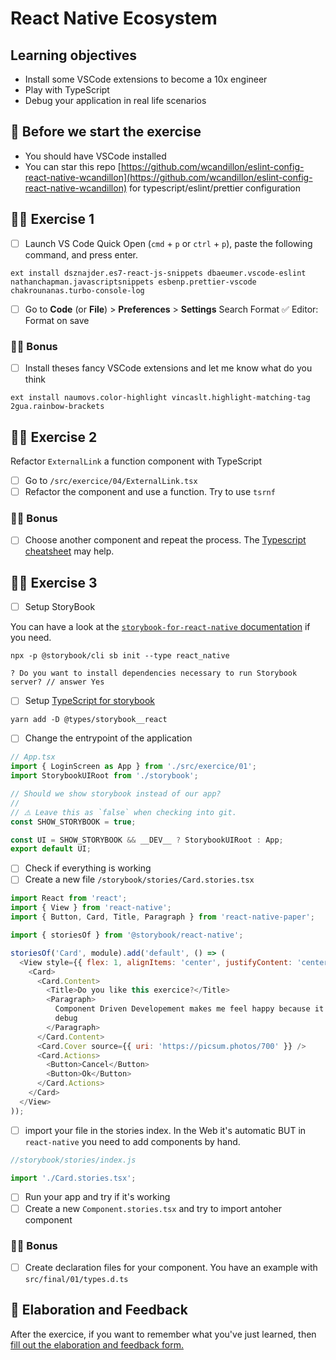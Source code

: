 # React Native Ecosystem

## Learning objectives

- Install some VSCode extensions to become a 10x engineer
- Play with TypeScript
- Debug your application in real life scenarios

## 🥑 Before we start the exercise

- You should have VSCode installed
- You can star this repo [https://github.com/wcandillon/eslint-config-react-native-wcandillon](https://github.com/wcandillon/eslint-config-react-native-wcandillon) for typescript/eslint/prettier configuration

## 🤸‍♀️ Exercise 1

- [ ] Launch VS Code Quick Open (`cmd` + `p` or `ctrl` + `p`), paste the following command, and press enter.

```console
ext install dsznajder.es7-react-js-snippets dbaeumer.vscode-eslint nathanchapman.javascriptsnippets esbenp.prettier-vscode chakrounanas.turbo-console-log
```

- [ ] Go to **Code** (or **File**) > **Preferences** > **Settings**
      Search Format
      ✅ Editor: Format on save

### 🏋️‍♀️ Bonus

- [ ] Install theses fancy VSCode extensions and let me know what do you think

```console
ext install naumovs.color-highlight vincaslt.highlight-matching-tag 2gua.rainbow-brackets
```

## 🤸‍♀️ Exercise 2

Refactor `ExternalLink` a function component with TypeScript

- [ ] Go to `/src/exercice/04/ExternalLink.tsx`
- [ ] Refactor the component and use a function. Try to use `tsrnf`

### 🏋️‍♀️ Bonus

- [ ] Choose another component and repeat the process. The [Typescript cheatsheet](https://github.com/typescript-cheatsheets/react) may help.

## 🤸‍♀️ Exercise 3

- [ ] Setup StoryBook

You can have a look at the [`storybook-for-react-native` documentation](https://github.com/storybookjs/react-native#storybook-for-react-native) if you need.

```console
npx -p @storybook/cli sb init --type react_native
```

```console
? Do you want to install dependencies necessary to run Storybook server? // answer Yes
```

- [ ] Setup [TypeScript for storybook](https://storybook.js.org/docs/react/configure/typescript#dependencies-you-may-need)

```console
yarn add -D @types/storybook__react
```

- [ ] Change the entrypoint of the application

```javascript
// App.tsx
import { LoginScreen as App } from './src/exercice/01';
import StorybookUIRoot from './storybook';

// Should we show storybook instead of our app?
//
// ⚠️ Leave this as `false` when checking into git.
const SHOW_STORYBOOK = true;

const UI = SHOW_STORYBOOK && __DEV__ ? StorybookUIRoot : App;
export default UI;
```

- [ ] Check if everything is working
- [ ] Create a new file `/storybook/stories/Card.stories.tsx`

```javascript
import React from 'react';
import { View } from 'react-native';
import { Button, Card, Title, Paragraph } from 'react-native-paper';

import { storiesOf } from '@storybook/react-native';

storiesOf('Card', module).add('default', () => (
  <View style={{ flex: 1, alignItems: 'center', justifyContent: 'center' }}>
    <Card>
      <Card.Content>
        <Title>Do you like this exercice?</Title>
        <Paragraph>
          Component Driven Developement makes me feel happy because it's easy to
          debug
        </Paragraph>
      </Card.Content>
      <Card.Cover source={{ uri: 'https://picsum.photos/700' }} />
      <Card.Actions>
        <Button>Cancel</Button>
        <Button>Ok</Button>
      </Card.Actions>
    </Card>
  </View>
));
```

- [ ] import your file in the stories index. In the Web it's automatic BUT in `react-native` you need to add components by hand.

```javascript
//storybook/stories/index.js

import './Card.stories.tsx';
```

- [ ] Run your app and try if it's working
- [ ] Create a new `Component.stories.tsx` and try to import antoher component

### 🏋️‍♀️ Bonus

- [ ] Create declaration files for your component. You have an example with `src/final/01/types.d.ts`

## 🏅 Elaboration and Feedback

<div>
<span>After the exercice, if you want to remember what you've just learned, then </span>
<a rel="noopener noreferrer" target="_blank" href="https://airtable.com/shrBuZqOJL5UeLLF1?prefill_Name=React+Native+Ecosystem&prefill_Exercice=4">
  fill out the elaboration and feedback form.
</a>
</div>
